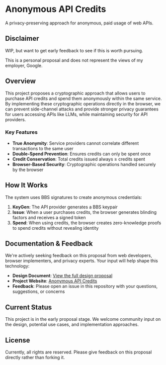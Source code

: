 # Anonymous API Credits

A privacy-preserving approach for anonymous, paid usage of web APIs.


## Disclaimer

WIP, but want to get early feedback to see if this is worth pursuing.

This is a personal proposal and does not represent the views of my employer, Google.

## Overview

This project proposes a cryptographic approach that allows users to purchase API credits and spend them anonymously within the same service. By implementing these cryptographic operations directly in the browser, we can prevent side-channel attacks and provide stronger privacy guarantees for users accessing APIs like LLMs, while maintaining security for API providers.

### Key Features

- **True Anonymity**: Service providers cannot correlate different transactions to the same user
- **Double-Spend Prevention**: Ensures credits can only be spent once
- **Credit Conservation**: Total credits issued always ≥ credits spent
- **Browser-Based Security**: Cryptographic operations handled securely by the browser

## How It Works

The system uses BBS signatures to create anonymous credentials:

1. **KeyGen**: The API provider generates a BBS keypair
2. **Issue**: When a user purchases credits, the browser generates blinding factors and receives a signed token
3. **Spend**: When using credits, the browser creates zero-knowledge proofs to spend credits without revealing identity

## Documentation & Feedback

We're actively seeking feedback on this proposal from web developers, browser implementers, and privacy experts. Your input will help shape this technology:

- **Design Document**: [View the full design proposal](https://docs.google.com/document/d/1F4BN-SJnXt9hlk0Ay5iDQPSS88yMBD_3l6GKMC5ydQg/edit?tab=t.0)
- **Project Website**: [Anonymous API Credits](http://samuelschlesinger.github.io/anoncreds)
- **Feedback**: Please open an issue in this repository with your questions, suggestions, or concerns

## Current Status

This project is in the early proposal stage. We welcome community input on the design, potential use cases, and implementation approaches.

## License

Currently, all rights are reserved. Please give feedback on this proposal directly rather than forking it.
